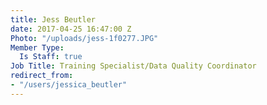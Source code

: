 ```yaml
---
title: Jess Beutler
date: 2017-04-25 16:47:00 Z
Photo: "/uploads/jess-1f0277.JPG"
Member Type:
  Is Staff: true
Job Title: Training Specialist/Data Quality Coordinator
redirect_from:
- "/users/jessica_beutler"
---
```


